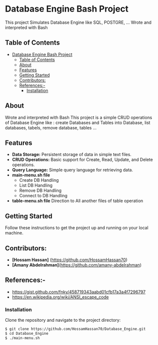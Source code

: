 # Database Engine Bash Project

This project Simulates Database Engine like SQL, POSTGRE, ...
Wrote and interpreted with Bash

## Table of Contents

- [Database Engine Bash Project](#database-engine-bash-project)
  - [Table of Contents](#table-of-contents)
  - [About](#about)
  - [Features](#features)
  - [Getting Started](#getting-started)
  - [Contributors:](#contributors)
  - [References:-](#references-)
    - [Installation](#installation)

## About

Wrote and interpreted with Bash 
This project is a simple CRUD operations of Database Engine 
like : create Databases and Tables into Database, list 
databases, tabels, remove database, tables ...  

## Features

- **Data Storage:** Persistent storage of data in simple text files.
- **CRUD Operations:** Basic support for Create, Read, Update, and Delete operations.
- **Query Language:** Simple query language for retrieving data.
- **main-menu.sh file**
    * Create DB Handling 
    * List DB Handling
    * Remove DB Handling
    * Connect to DB Handling
- **table-menu.sh file**
    Direction to All another files of table operation

## Getting Started

Follow these instructions to get the project up and running on your local machine.

## Contributors:
* **[Hossam Hassan]**    (https://github.com/HossamHassan70)
* **[Amany Abdelrahman]**(https://github.com/amany-abdelrahman)

## References:-

- https://gist.github.com/fnky/458719343aabd01cfb17a3a4f7296797
- https://en.wikipedia.org/wiki/ANSI_escape_code


### Installation

Clone the repository and navigate to the project directory:

```bash
$ git clone https://github.com/HossamHassan70/Database_Engine.git
$ cd Database_Engine
$ ./main-menu.sh
